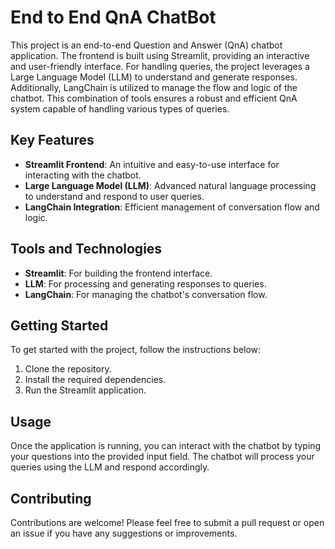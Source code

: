# End to End QnA ChatBot

This project is an end-to-end Question and Answer (QnA) chatbot application. The frontend is built using Streamlit, providing an interactive and user-friendly interface. For handling queries, the project leverages a Large Language Model (LLM) to understand and generate responses. Additionally, LangChain is utilized to manage the flow and logic of the chatbot. This combination of tools ensures a robust and efficient QnA system capable of handling various types of queries.

## Key Features
- **Streamlit Frontend**: An intuitive and easy-to-use interface for interacting with the chatbot.
- **Large Language Model (LLM)**: Advanced natural language processing to understand and respond to user queries.
- **LangChain Integration**: Efficient management of conversation flow and logic.

## Tools and Technologies
- **Streamlit**: For building the frontend interface.
- **LLM**: For processing and generating responses to queries.
- **LangChain**: For managing the chatbot's conversation flow.

## Getting Started
To get started with the project, follow the instructions below:

1. Clone the repository.
2. Install the required dependencies.
3. Run the Streamlit application.

## Usage
Once the application is running, you can interact with the chatbot by typing your questions into the provided input field. The chatbot will process your queries using the LLM and respond accordingly.

## Contributing
Contributions are welcome! Please feel free to submit a pull request or open an issue if you have any suggestions or improvements.
